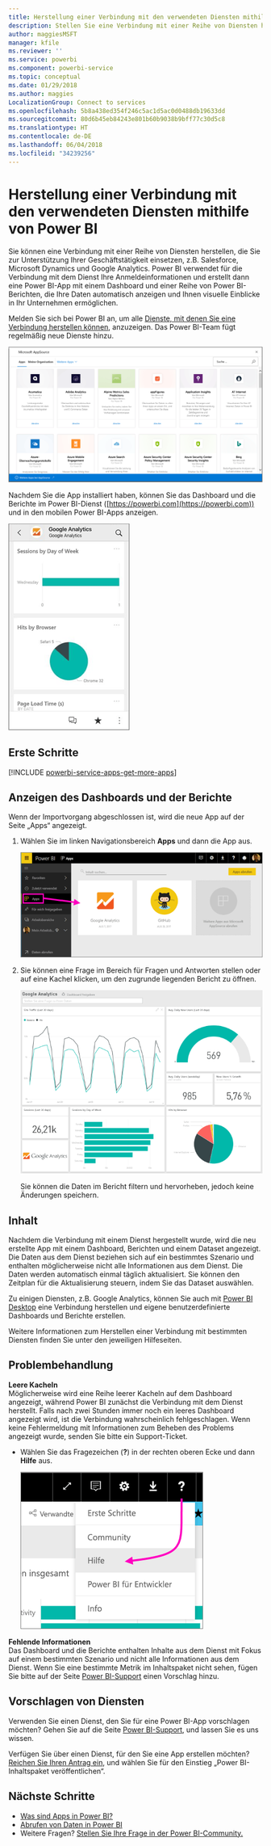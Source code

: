 ```yaml
---
title: Herstellung einer Verbindung mit den verwendeten Diensten mithilfe von Power BI
description: Stellen Sie eine Verbindung mit einer Reihe von Diensten her, die Sie zur Unterstützung Ihrer Geschäftstätigkeit einsetzen, z.B. Salesforce, Microsoft Dynamics CRM und Google Analytics.
author: maggiesMSFT
manager: kfile
ms.reviewer: ''
ms.service: powerbi
ms.component: powerbi-service
ms.topic: conceptual
ms.date: 01/29/2018
ms.author: maggies
LocalizationGroup: Connect to services
ms.openlocfilehash: 5b8a438ed354f246c5ac1d5ac0d0488db19633dd
ms.sourcegitcommit: 80d6b45eb84243e801b60b9038b9bff77c30d5c8
ms.translationtype: HT
ms.contentlocale: de-DE
ms.lasthandoff: 06/04/2018
ms.locfileid: "34239256"
---
```

# <a name="connect-to-the-services-you-use-with-power-bi"></a>Herstellung einer Verbindung mit den verwendeten Diensten mithilfe von Power BI
Sie können eine Verbindung mit einer Reihe von Diensten herstellen, die Sie zur Unterstützung Ihrer Geschäftstätigkeit einsetzen, z.B. Salesforce, Microsoft Dynamics und Google Analytics. Power BI verwendet für die Verbindung mit dem Dienst Ihre Anmeldeinformationen und erstellt dann eine Power BI-App mit einem Dashboard und einer Reihe von Power BI-Berichten, die Ihre Daten automatisch anzeigen und Ihnen visuelle Einblicke in Ihr Unternehmen ermöglichen. 

Melden Sie sich bei Power BI an, um alle [Dienste, mit denen Sie eine Verbindung herstellen können](https://app.powerbi.com/getdata/services), anzuzeigen. Das Power BI-Team fügt regelmäßig neue Dienste hinzu.

![AppSource-Apps](media/service-connect-to-services/overview.png)

Nachdem Sie die App installiert haben, können Sie das Dashboard und die Berichte im Power BI-Dienst ([https://powerbi.com](https://powerbi.com)) und in den mobilen Power BI-Apps anzeigen. 

![Google Analytics-App in der mobilen Power BI-App](media/service-connect-to-services/power-bi-service-mobile-app-240.png)

## <a name="get-started"></a>Erste Schritte
[!INCLUDE [powerbi-service-apps-get-more-apps](./includes/powerbi-service-apps-get-more-apps.md)]

## <a name="view-the-dashboard-and-reports"></a>Anzeigen des Dashboards und der Berichte
Wenn der Importvorgang abgeschlossen ist, wird die neue App auf der Seite „Apps“ angezeigt.

1. Wählen Sie im linken Navigationsbereich **Apps** und dann die App aus.
   
     ![Seite „Apps“](media/service-connect-to-services/power-bi-service-apps-open-app.png)
2. Sie können eine Frage im Bereich für Fragen und Antworten stellen oder auf eine Kachel klicken, um den zugrunde liegenden Bericht zu öffnen. 
   
    ![Google Analytics-Dashboard](media/service-connect-to-services/googleanalytics2.png)
   
    Sie können die Daten im Bericht filtern und hervorheben, jedoch keine Änderungen speichern.

## <a name="whats-included"></a>Inhalt
Nachdem die Verbindung mit einem Dienst hergestellt wurde, wird die neu erstellte App mit einem Dashboard, Berichten und einem Dataset angezeigt. Die Daten aus dem Dienst beziehen sich auf ein bestimmtes Szenario und enthalten möglicherweise nicht alle Informationen aus dem Dienst. Die Daten werden automatisch einmal täglich aktualisiert. Sie können den Zeitplan für die Aktualisierung steuern, indem Sie das Dataset auswählen.

Zu einigen Diensten, z.B. Google Analytics, können Sie auch mit [Power BI Desktop](desktop-get-the-desktop.md) eine Verbindung herstellen und eigene benutzerdefinierte Dashboards und Berichte erstellen.  

Weitere Informationen zum Herstellen einer Verbindung mit bestimmten Diensten finden Sie unter den jeweiligen Hilfeseiten.

## <a name="troubleshooting"></a>Problembehandlung
**Leere Kacheln**  
Möglicherweise wird eine Reihe leerer Kacheln auf dem Dashboard angezeigt, während Power BI zunächst die Verbindung mit dem Dienst herstellt. Falls nach zwei Stunden immer noch ein leeres Dashboard angezeigt wird, ist die Verbindung wahrscheinlich fehlgeschlagen. Wenn keine Fehlermeldung mit Informationen zum Beheben des Problems angezeigt wurde, senden Sie bitte ein Support-Ticket.

* Wählen Sie das Fragezeichen (**?**) in der rechten oberen Ecke und dann **Hilfe** aus.
  
    ![Symbol „Hilfe“](media/service-connect-to-services/power-bi-service-get-help.png)

**Fehlende Informationen**  
Das Dashboard und die Berichte enthalten Inhalte aus dem Dienst mit Fokus auf einem bestimmten Szenario und nicht alle Informationen aus dem Dienst. Wenn Sie eine bestimmte Metrik im Inhaltspaket nicht sehen, fügen Sie bitte auf der Seite [Power BI-Support](https://support.powerbi.com/forums/265200-power-bi) einen Vorschlag hinzu.

## <a name="suggesting-services"></a>Vorschlagen von Diensten
Verwenden Sie einen Dienst, den Sie für eine Power BI-App vorschlagen möchten? Gehen Sie auf die Seite [Power BI-Support](https://support.powerbi.com/forums/265200-power-bi), und lassen Sie es uns wissen.

Verfügen Sie über einen Dienst, für den Sie eine App erstellen möchten? [Reichen Sie Ihren Antrag ein](https://azure.microsoft.com/marketplace/programs/certified/apply/), und wählen Sie für den Einstieg „Power BI-Inhaltspaket veröffentlichen“.

## <a name="next-steps"></a>Nächste Schritte
* [Was sind Apps in Power BI?](service-install-use-apps.md)
* [Abrufen von Daten in Power BI](service-get-data.md)
* Weitere Fragen? [Stellen Sie Ihre Frage in der Power BI-Community.](http://community.powerbi.com/)

